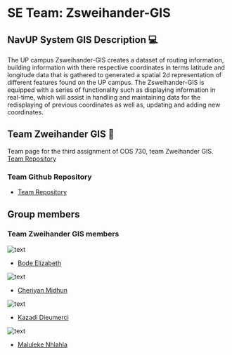# SE Team: Zsweihander-GIS

## NavUP System GIS Description :computer:

The UP campus  Zsweihander-GIS creates a dataset of routing information, building information with there respective coordinates in terms
latitude and longitude data that is gathered to generated a spatial 2d representation of different features found on the UP campus.
The Zsweihander-GIS is equipped with a series of functionality such as displaying information in real-time, which will assist in handling and maintaining data for the redisplaying of previous coordinates as well as, updating and adding new coordinates.

## Team Zweihander GIS :red_circle:

Team page for the third assignment of COS 730, team Zweihander GIS.
<a href="http://cs.up.ac.za/teams/pages/manage/114/4" target="_blank">Team Repository</a>

### Team Github Repository
- <a href="https://github.com/Dieumerci/GIS-Cos730" target="_blank">Team Repository</a>


## Group members
### Team Zweihander GIS members

![text](https://avatars3.githubusercontent.com/u/17107588?v=3&s=400)
- <a href="https://github.com/u14310156" target="_blank">Bode Elizabeth</a>

![text](https://avatars0.githubusercontent.com/u/25317831?v=3&s=400)
- <a href="https://github.com/Akku1250" target="_blank">Cheriyan Midhun</a>

![text](https://avatars0.githubusercontent.com/u/17114448?v=3&s=400)
- <a href="https://github.com/Dieumerci" target="_blank">Kazadi Dieumerci</a>

![text](https://avatars0.githubusercontent.com/u/17126042?v=3&s=460)
- <a href="https://github.com/gershom12" target="_blank">Maluleke Nhlahla</a>

